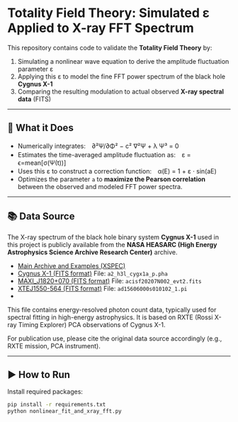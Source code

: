 # Totality Field Theory: Simulated ε Applied to X-ray FFT Spectrum

This repository contains code to validate the **Totality Field Theory** by:

1. Simulating a nonlinear wave equation to derive the amplitude fluctuation parameter ε
2. Applying this ε to model the fine FFT power spectrum of the black hole **Cygnus X-1**
3. Comparing the resulting modulation to actual observed **X-ray spectral data** (FITS)

---

## 🧪 What it Does

- Numerically integrates:　∂²Ψ/∂Φ² − c² ∇²Ψ + λ Ψ³ = 0
- Estimates the time-averaged amplitude fluctuation as:　ε = ϵ=mean[σ(Ψ(t))]
- Uses this ε to construct a correction function:　α(E) = 1 + ε · sin(aE)
- Optimizes the parameter `a` to **maximize the Pearson correlation** between the observed and modeled FFT power spectra.

---

## 📚 Data Source

The X-ray spectrum of the black hole binary system **Cygnus X-1** used in this project is publicly available from the **NASA HEASARC (High Energy Astrophysics Science Archive Research Center)** archive.

- [Main Archive and Examples (XSPEC)](https://heasarc.gsfc.nasa.gov/xamin/)
- [Cygnus X-1 (FITS format)](https://heasarc.gsfc.nasa.gov/FTP/heao1/data//a2/spectra/a2_h3l_cygx1a_p.pha.Z)  File: `a2_h3l_cygx1a_p.pha`
- [MAXI_J1820+070 (FITS format)](https://heasarc.gsfc.nasa.gov/FTP/heao1/data//a2/spectra/a2_h3l_cygx1a_p.pha.Z)  File: `acisf20207N002_evt2.fits`
- [XTEJ1550-564 (FITS format)](https://heasarc.gsfc.nasa.gov/FTP/heao1/data//a2/spectra/a2_h3l_cygx1a_p.pha.Z)  File: `ad15606000s010102_1.pi`
- 


This file contains energy-resolved photon count data, typically used for spectral fitting in high-energy astrophysics. It is based on RXTE (Rossi X-ray Timing Explorer) PCA observations of Cygnus X-1.

For publication use, please cite the original data source accordingly (e.g., RXTE mission, PCA instrument).

---


## ▶️ How to Run

Install required packages:

```bash
pip install -r requirements.txt
python nonlinear_fit_and_xray_fft.py

